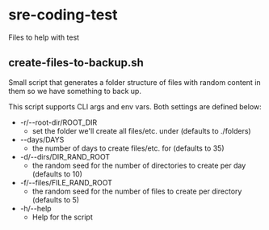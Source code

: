 # sre-coding-test

Files to help with test

## create-files-to-backup.sh

Small script that generates a folder structure of files with random content in them so we have something to back up.

This script supports CLI args and env vars. Both settings are defined below:
* -r/--root-dir/ROOT_DIR
    * set the folder we'll create all files/etc. under (defaults to ./folders)
* --days/DAYS
    * the number of days to create files/etc. for (defaults to 35)
* -d/--dirs/DIR_RAND_ROOT
    * the random seed for the number of directories to create per day (defaults to 10)
* -f/--files/FILE_RAND_ROOT
    * the random seed for the number of files to create per directory (defaults to 5)
* -h/--help
    * Help for the script
